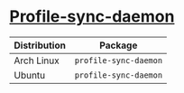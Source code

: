 # [Profile-sync-daemon](https://github.com/graysky2/profile-sync-daemon)

| Distribution | Package               |
| ------------ | --------------------- |
| Arch Linux   | `profile-sync-daemon` |
| Ubuntu       | `profile-sync-daemon` |
